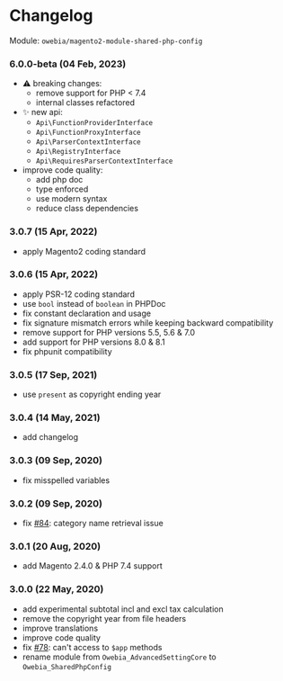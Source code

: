 
# Changelog

Module: `owebia/magento2-module-shared-php-config`

### 6.0.0-beta (04 Feb, 2023)
- ⚠️ breaking changes:
  - remove support for PHP < 7.4
  - internal classes refactored
- ✨ new api:
  - `Api\FunctionProviderInterface`
  - `Api\FunctionProxyInterface`
  - `Api\ParserContextInterface`
  - `Api\RegistryInterface`
  - `Api\RequiresParserContextInterface`
- improve code quality:
  - add php doc
  - type enforced
  - use modern syntax
  - reduce class dependencies

### 3.0.7 (15 Apr, 2022)
- apply Magento2 coding standard

### 3.0.6 (15 Apr, 2022)
- apply PSR-12 coding standard
- use `bool` instead of `boolean` in PHPDoc
- fix constant declaration and usage
- fix signature mismatch errors while keeping backward compatibility
- remove support for PHP versions 5.5, 5.6 & 7.0
- add support for PHP versions 8.0 & 8.1
- fix phpunit compatibility

### 3.0.5 (17 Sep, 2021)
- use `present` as copyright ending year

### 3.0.4 (14 May, 2021)
- add changelog

### 3.0.3 (09 Sep, 2020)
- fix misspelled variables

### 3.0.2 (09 Sep, 2020)
- fix [#84](https://github.com/owebia/magento2-module-advanced-shipping/issues/84): category name retrieval issue

### 3.0.1 (20 Aug, 2020)
- add Magento 2.4.0 & PHP 7.4 support

### 3.0.0 (22 May, 2020)
- add experimental subtotal incl and excl tax calculation
- remove the copyright year from file headers
- improve translations
- improve code quality
- fix [#78](https://github.com/owebia/magento2-module-advanced-shipping/issues/78): can't access to `$app` methods
- rename module from `Owebia_AdvancedSettingCore` to `Owebia_SharedPhpConfig`
